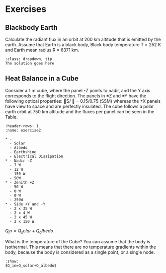 # Exercises

## Blackbody Earth

Calculate the radiant flux in an orbit at 200 km altitude that is emitted by the earth. Assume that Earth is a black body, Black body temperature T = 252 K and Earth mean radius R = 6371 km. 

```{admonition} Click to see the solution
:class: dropdown, tip
The solution goes here
```
## Heat Balance in a Cube
Consider a 1 m cube, where the panel -Z  points to nadir, and the Y axis corresponds to the flight direction. The panels in ±Z and ±Y have the following optical properties: S/   = 0.15/0.75 (SSM) whereas the ±X panels have view to space and are perfectly insulated. 
The cube follows a polar earth orbit at 750 km altitude and the fluxes per panel can be seen in the Table. 

```{list-table} Orbit averaged absorbed fluxes per panel (in W)
:header-rows: 1
:name: exercise2

* - 
  - Solar
  - Albedo
  - Earthshine
  - Electrical Dissipation
* - Nadir -Z
  - 7 W
  - 12 W
  - 150 W
  - 50W
* - Zenith +Z
  - 50 W
  - 0 W
  - 0 W
  - 250W
* - Side +Y and -Y
  - 2 x 35 W
  - 2 x 4 W
  - 2 x 45 W
  - 2 x 150 W  
```
$Q_in=Q_solar+Q_albedo$ 

What is the temperature of the Cube? You can assume that the body is isothermal. This means that there are no temperature gradients within the body, because the body is considered as a single point, or a single node.

```{toggle} Click to see the solution
:show:
$Q_in=Q_solar+Q_albedo$
```
